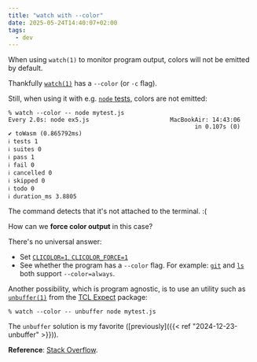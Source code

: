 ```yaml
---
title: "watch with --color"
date: 2025-05-24T14:40:07+02:00
tags:
  - dev
---
```


When using `watch(1)` to monitor program output, colors will not be emitted by
default.

Thankfully [`watch(1)`](https://man.archlinux.org/man/watch.1) has a `--color`
(or `-c` flag).

Still, when using it with e.g. [`node` tests](https://nodejs.org/api/test.html),
colors are not emitted:

```
% watch --color -- node mytest.js
Every 2.0s: node ex5.js                       MacBookAir: 14:43:06
                                                     in 0.107s (0)
✔ toWasm (0.865792ms)
ℹ tests 1
ℹ suites 0
ℹ pass 1
ℹ fail 0
ℹ cancelled 0
ℹ skipped 0
ℹ todo 0
ℹ duration_ms 3.8805
```

The command detects that it's not attached to the terminal. :(

How can we **force color output** in this case?

There's no universal answer:

- Set [`CLICOLOR=1`, `CLICOLOR_FORCE=1`](https://bixense.com/clicolors/)
- See whether the program has a `--color` flag. For example:
  [`git`](https://git-scm.com/book/sv/v2/Customizing-Git-Git-Configuration) and
  [`ls`](https://superuser.com/questions/665274/how-to-make-ls-color-its-output-by-default-without-setting-up-an-alias)
  both support `--color=always`.

Another possibility, which is program agnostic, is to use an utility such as
[`unbuffer(1)`](https://man.archlinux.org/man/unbuffer.1) from the [TCL
Expect](https://wiki.tcl-lang.org/page/Expect) package:

```shell
% watch --color -- unbuffer node mytest.js
```

The `unbuffer` solution is my favorite ([previously]({{< ref "2024-12-23-unbuffer" >}})).

**Reference**: [Stack
Overflow](https://stackoverflow.com/questions/3793126/colors-with-unix-command-watch).
